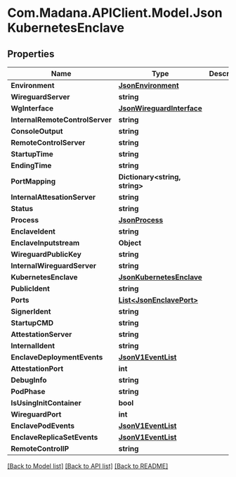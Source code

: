 
# Com.Madana.APIClient.Model.JsonKubernetesEnclave

## Properties

Name | Type | Description | Notes
------------ | ------------- | ------------- | -------------
**Environment** | [**JsonEnvironment**](JsonEnvironment.md) |  | [optional] 
**WireguardServer** | **string** |  | [optional] 
**WgInterface** | [**JsonWireguardInterface**](JsonWireguardInterface.md) |  | [optional] 
**InternalRemoteControlServer** | **string** |  | [optional] 
**ConsoleOutput** | **string** |  | [optional] 
**RemoteControlServer** | **string** |  | [optional] 
**StartupTime** | **string** |  | [optional] 
**EndingTime** | **string** |  | [optional] 
**PortMapping** | **Dictionary&lt;string, string&gt;** |  | [optional] 
**InternalAttesationServer** | **string** |  | [optional] 
**Status** | **string** |  | [optional] 
**Process** | [**JsonProcess**](JsonProcess.md) |  | [optional] 
**EnclaveIdent** | **string** |  | [optional] 
**EnclaveInputstream** | **Object** |  | [optional] 
**WireguardPublicKey** | **string** |  | [optional] 
**InternalWireguardServer** | **string** |  | [optional] 
**KubernetesEnclave** | [**JsonKubernetesEnclave**](JsonKubernetesEnclave.md) |  | [optional] 
**PublicIdent** | **string** |  | [optional] 
**Ports** | [**List&lt;JsonEnclavePort&gt;**](JsonEnclavePort.md) |  | [optional] 
**SignerIdent** | **string** |  | [optional] 
**StartupCMD** | **string** |  | [optional] 
**AttestationServer** | **string** |  | [optional] 
**InternalIdent** | **string** |  | [optional] 
**EnclaveDeploymentEvents** | [**JsonV1EventList**](JsonV1EventList.md) |  | [optional] 
**AttestationPort** | **int** |  | [optional] 
**DebugInfo** | **string** |  | [optional] 
**PodPhase** | **string** |  | [optional] 
**IsUsingInitContainer** | **bool** |  | [optional] 
**WireguardPort** | **int** |  | [optional] 
**EnclavePodEvents** | [**JsonV1EventList**](JsonV1EventList.md) |  | [optional] 
**EnclaveReplicaSetEvents** | [**JsonV1EventList**](JsonV1EventList.md) |  | [optional] 
**RemoteControlIP** | **string** |  | [optional] 

[[Back to Model list]](../README.md#documentation-for-models)
[[Back to API list]](../README.md#documentation-for-api-endpoints)
[[Back to README]](../README.md)

